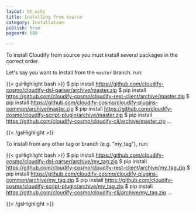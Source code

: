 ```yaml
---
layout: bt_wiki
title: Installing from source
category: Installation
publish: true
pageord: 500

---
```


To install Cloudify from source you must install several packages in the correct order.

Let's say you want to install from the `master` branch. run:

{{< gsHighlight  bash  >}}
$ pip install https://github.com/cloudify-cosmo/cloudify-dsl-parser/archive/master.zip
$ pip install https://github.com/cloudify-cosmo/cloudify-rest-client/archive/master.zip
$ pip install https://github.com/cloudify-cosmo/cloudify-plugins-common/archive/master.zip
$ pip install https://github.com/cloudify-cosmo/cloudify-script-plugin/archive/master.zip
$ pip install https://github.com/cloudify-cosmo/cloudify-cli/archive/master.zip
...

{{< /gsHighlight >}}


To install from any other tag or branch (e.g. "my_tag"), run:

{{< gsHighlight  bash  >}}
$ pip install https://github.com/cloudify-cosmo/cloudify-dsl-parser/archive/my_tag.zip
$ pip install https://github.com/cloudify-cosmo/cloudify-rest-client/archive/my_tag.zip
$ pip install https://github.com/cloudify-cosmo/cloudify-plugins-common/archive/my_tag.zip
$ pip install https://github.com/cloudify-cosmo/cloudify-script-plugin/archive/my_tag.zip
$ pip install https://github.com/cloudify-cosmo/cloudify-cli/archive/my_tag.zip
...

{{< /gsHighlight >}}
